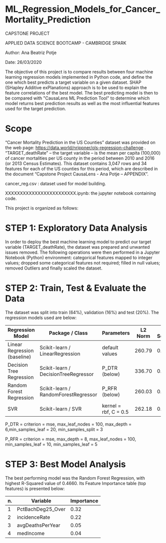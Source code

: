 # ML_Regression_Models_for_Cancer_Mortality_Prediction
CAPSTONE PROJECT

APPLIED DATA SCIENCE BOOTCAMP - CAMBRIDGE SPARK

Author: Ana Beatriz Potje

Date: 26/03/2020

The objective of this project is to compare results between four machine learning regression models
implemented in Python code, and define the one which best predicts a target variable on a given dataset. 
SHAP (SHapley Additive exPlanations) approach is to be used to explain the feature correlations of the best model.
The best predicting model is then to be compared with "CausaLens ML Prediction Tool" to determine which model returns best
prediction results as well as the most influential features used for the target prediction.

# Scope
“Cancer Mortality Prediction in the US Counties” dataset was provided on the web page:
https://data.world/nrippner/ols-regression-challenge . “TARGET_deathRate” – the target variable – is the mean
per capita (100,000) of cancer mortalities per US county in the period between 2010 and 2016 (or 2013 Census
Estimates). This dataset contains 3,047 rows and 34 features for each of the US counties for this period, which
are described in the document “Capstone Project CausaLens - Ana Potje – APPENDIX”.

cancer_reg.csv : dataset used for model building.

XXXXXXXXXXXXXXXXXXXXXXXX.ipynb: the jupyter notebook containing code.

This project is organized as follows:

# STEP 1: Exploratory Data Analysis
In order to deploy the best machine learning model to predict our target variable (TARGET_deathRate), the dataset was prepared and unwanted issues removed. The following operations were then performed in a Jupyter Notebook (Python) environment: categorical features mapped to integer values; dropped some categorical features not required; filled in null values; removed Outliers and finally scaled the dataset.

# STEP 2: Train, Test & Evaluate the Data
The dataset was split into train (64%), validation (16%) and test (20%). The regression models used are below:

Regression Model | Package / Class | Parameters | L2 Norm | R-Squared
---------------- | ----------------|------------|---------|----------
Linear Regression (baseline) | Scikit-learn / LinearRegression | default values | 260.79 | 0.4257
Decision Tree Regression | Scikit-learn / DecisionTreeRegressor | P_DTR (below) | 336.70 | 0.3233
Random Forest Regression | Scikit-learn / RandomForestRegressor | P_RFR (below) | 260.03 | 0.4660
SVR | Scikit-learn / SVR | kernel = rbf, C = 0.5 | 262.18 | 0.4511


P_DTR = criterion = mse, max_leaf_nodes = 100, max_depth = 6,min_samples_leaf = 20, min_samples_split = 3

P_RFR = criterion = mse, max_depth = 8, max_leaf_nodes = 100, min_samples_leaf = 10, min_samples_leaf = 5

# STEP 3: Best Model Analysis
The best performing model was the Random Forest Regression, with highest R-Squared value of 0.4660. Its
Feature Importance table (top features) is presented below:

n. | Variable | Importance
---|----------|-----------
1 | PctBachDeg25_Over | 0.32
2 | incidenceRate | 0.22
3 | avgDeathsPerYear | 0.05
4 | medIncome | 0.04



